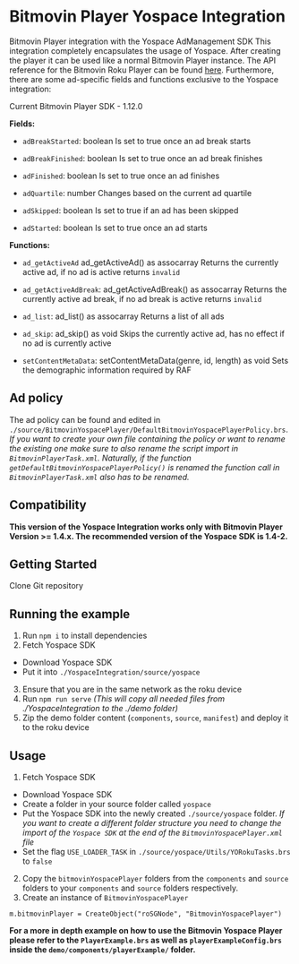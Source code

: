 # Bitmovin Player Yospace Integration
Bitmovin Player integration with the Yospace AdManagement SDK
This integration completely encapsulates the usage of Yospace. After creating the player it can be used like a normal Bitmovin Player instance.
The API reference for the Bitmovin Roku Player can be found [here](https://bitmovin.com/docs/player/api-reference/roku).
Furthermore, there are some ad-specific fields and functions exclusive to the Yospace integration:

Current Bitmovin Player SDK - 1.12.0

**Fields:**

- `adBreakStarted`: boolean
  Is set to true once an ad break starts

- `adBreakFinished`: boolean
  Is set to true once an ad break finishes

- `adFinished`: boolean
  Is set to true once an ad finishes

- `adQuartile`: number
  Changes based on the current ad quartile

- `adSkipped`: boolean
  Is set to true if an ad has been skipped

- `adStarted`: boolean
  Is set to true once an ad starts

**Functions:**

- `ad_getActiveAd` ad_getActiveAd() as assocarray
  Returns the currently active ad, if no ad is active returns `invalid`

- `ad_getActiveAdBreak`: ad_getActiveAdBreak() as assocarray
  Returns the currently active ad break, if no ad break is active returns `invalid`

- `ad_list`: ad_list() as assocarray
  Returns a list of all ads

- `ad_skip`: ad_skip() as void
  Skips the currently active ad, has no effect if no ad is currently active

- `setContentMetaData`: setContentMetaData(genre, id, length) as void
  Sets the demographic information required by RAF


## Ad policy
The ad policy can be found and edited in `./source/BitmovinYospacePlayer/DefaultBitmovinYospacePlayerPolicy.brs`.
_If you want to create your own file containing the policy or want to rename the existing one make sure to also rename the script import in `BitmovinPlayerTask.xml`. Naturally, if the function `getDefaultBitmovinYospacePlayerPolicy()` is renamed the function call in `BitmovinPlayerTask.xml` also has to be renamed._

## Compatibility
**This version of the Yospace Integration works only with Bitmovin Player Version >= 1.4.x.
The recommended version of the Yospace SDK is 1.4-2.**

## Getting Started
Clone Git repository

## Running the example
1. Run `npm i` to install dependencies
2. Fetch Yospace SDK
  - Download Yospace SDK
  - Put it into `./YospaceIntegration/source/yospace`
3. Ensure that you are in the same network as the roku device
4. Run `npm run serve`
  _(This will copy all needed files from ./YospaceIntegration to the ./demo folder)_
5. Zip the demo folder content (`components`, `source`, `manifest`) and deploy it to the roku device

## Usage
1. Fetch Yospace SDK
  - Download Yospace SDK
  - Create a folder in your source folder called `yospace`
  - Put the Yospace SDK into the newly created `./source/yospace` folder. _If you want to create a different folder structure you need to change the import of the `Yospace SDK` at the end of the `BitmovinYospacePlayer.xml` file_
  - Set the flag `USE_LOADER_TASK` in `./source/yospace/Utils/YORokuTasks.brs` to `false`
2. Copy the `bitmovinYospacePlayer` folders from the `components` and `source` folders to your `components` and `source` folders respectively.
3. Create an instance of `BitmovinYospacePlayer`
  ```Brightscript
  m.bitmovinPlayer = CreateObject("roSGNode", "BitmovinYospacePlayer")
  ```

**For a more in depth example on how to use the Bitmovin Yospace Player please refer to the `PlayerExample.brs` as well as `playerExampleConfig.brs` inside the `demo/components/playerExample/` folder.**
